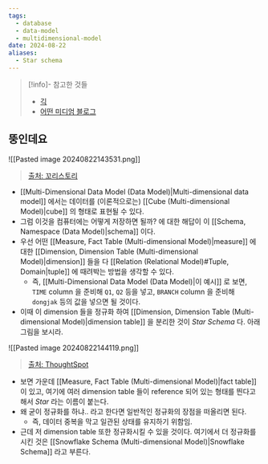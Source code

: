 ```yaml
---
tags:
  - database
  - data-model
  - multidimensional-model
date: 2024-08-22
aliases:
  - Star schema
---
```

> [!info]- 참고한 것들
> - [긱](https://www.geeksforgeeks.org/multidimensional-data-model/)
> - [어떤 미디엄 블로그](https://medium.com/@parklaus1078/olap-302f30c0d0c5)

## 뚱인데요

![[Pasted image 20240822143531.png]]
> [출처: 꼬리스토리](http://www.ggoristory.com/bbs/board.php?bo_table=news&wr_id=202&page=65&device=pc)

- [[Multi-Dimensional Data Model (Data Model)|Multi-dimensional data model]] 에서는 데이터를 (이론적으로는) [[Cube (Multi-dimensional Model)|cube]] 의 형태로 표현될 수 있다.
- 그럼 이것을 컴퓨터에는 어떻게 저장하면 될까? 에 대한 해답이 이 [[Schema, Namespace (Data Model)|schema]] 이다.
- 우선 어떤 [[Measure, Fact Table (Multi-dimensional Model)|measure]] 에 대한 [[Dimension, Dimension Table (Multi-dimensional Model)|dimension]] 들을 다 [[Relation (Relational Model)#Tuple, Domain|tuple]] 에 때려박는 방법을 생각할 수 있다.
	- 즉, [[Multi-Dimensional Data Model (Data Model)|이 예시]] 로 보면, `TIME` column 을 준비해 `Q1`, `Q2` 등을 넣고, `BRANCH` column 을 준비해 `dongjak` 등의 값을 넣으면 될 것이다.
- 이때 이 dimension 들을 정규화 하여 [[Dimension, Dimension Table (Multi-dimensional Model)|dimension table]] 을 분리한 것이 *Star Schema* 다. 아래 그림을 보시라.

![[Pasted image 20240822144119.png]]
> [출처: ThoughtSpot](https://www.thoughtspot.com/data-trends/data-modeling/star-schema-vs-snowflake-schema)

- 보면 가운데 [[Measure, Fact Table (Multi-dimensional Model)|fact table]] 이 있고, 여기에 여러 dimension table 들이 reference 되어 있는 형태를 띈다고 해서 *Star* 라는 이름이 붙는다.
- 왜 굳이 정규화를 하냐.. 라고 한다면 일반적인 정규화의 장점을 떠올리면 된다.
	- 즉, 데이터 중복을 막고 일관된 상태를 유지하기 위함임.
- 근데 저 dimension table 또한 정규화시킬 수 있을 것이다. 여기에서 더 정규화를 시킨 것은 [[Snowflake Schema (Multi-dimensional Model)|Snowflake Schema]] 라고 부른다.
